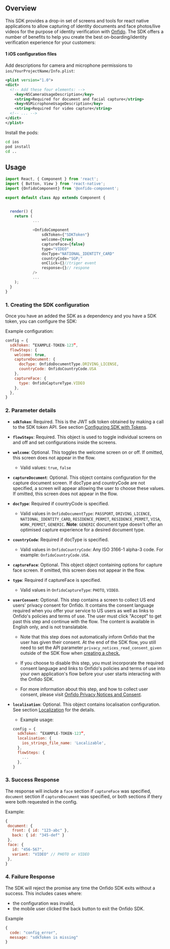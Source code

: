 ## Overview

This SDK provides a drop-in set of screens and tools for react native applications to allow capturing of identity documents and face photos/live videos for the purpose of identity verification with [Onfido](https://onfido.com/). The SDK offers a number of benefits to help you create the best on-boarding/identity verification experience for your customers:

#### 1 iOS configuration files

Add descriptions for camera and microphone permissions to `ios/YourProjectName/Info.plist`:

```xml
<plist version="1.0">
<dict>
  <!-- Add these four elements: -->
	<key>NSCameraUsageDescription</key>
	<string>Required for document and facial capture</string>
	<key>NSMicrophoneUsageDescription</key>
	<string>Required for video capture</string>
  <!-- ... -->
</dict>
</plist>
```

Install the pods:

```bash
cd ios
pod install
cd ..
```

## Usage

```javascript
import React, { Component } from 'react';
import { Button, View } from 'react-native';
import {OnfidoComponent} from '@onfido-component';

export default class App extends Component {


  render() {
    return (
			...

			<OnfidoComponent
				sdkToken={"SDKToken"}
				welcome={true}
				captureFace={false}
				type="VIDEO"
				docType="NATIONAL_IDENTITY_CARD"
				countryCode="SGP;"
				onClick={}//triger event
				response={}// respone
			/>
			...
    );
  }
}
```

### 1. Creating the SDK configuration

Once you have an added the SDK as a dependency and you have a SDK token, you can configure the SDK:

Example configuration:

```javascript
config = {
  sdkToken: “EXAMPLE-TOKEN-123”,
  flowSteps: {
    welcome: true,
    captureDocument: {
      docType: OnfidoDocumentType.DRIVING_LICENSE,
      countryCode: OnfidoCountryCode.USA
    },
    captureFace: {
      type: OnfidoCaptureType.VIDEO
    },
  },
}
```

### 2. Parameter details

- **`sdkToken`**: Required. This is the JWT sdk token obtained by making a call to the SDK token API. See section [Configuring SDK with Tokens](#3-configuring-sdk-with-tokens).
- **`flowSteps`**: Required. This object is used to toggle individual screens on and off and set configurations inside the screens.
- **`welcome`**: Optional. This toggles the welcome screen on or off. If omitted, this screen does not appear in the flow.
  - Valid values: `true`, `false`
- **`captureDocument`**: Optional. This object contains configuration for the capture document screen. If docType and countryCode are not specified, a screen will appear allowing the user to choose these values. If omitted, this screen does not appear in the flow.
- **`docType`**: Required if countryCode is specified.
  - Valid values in `OnfidoDocumentType`: `PASSPORT`, `DRIVING_LICENCE`, `NATIONAL_IDENTITY_CARD`, `RESIDENCE_PERMIT`, `RESIDENCE_PERMIT`, `VISA`, `WORK_PERMIT`, `GENERIC`.
    **Note**: `GENERIC` document type doesn't offer an optimised capture experience for a desired document type.
- **`countryCode`**: Required if docType is specified.
  - Valid values in `OnfidoCountryCode`: Any ISO 3166-1 alpha-3 code. For example: `OnfidoCountryCode.USA`.
- **`captureFace`**: Optional. This object object containing options for capture face screen. If omitted, this screen does not appear in the flow.
- **`type`**: Required if captureFace is specified.
  - Valid values in `OnfidoCaptureType`: `PHOTO`, `VIDEO`.
- **`userConsent`**: Optional. This step contains a screen to collect US end users' privacy consent for Onfido. It contains the consent language required when you offer your service to US users as well as links to Onfido's policies and terms of use. The user must click "Accept" to get past this step and continue with the flow. The content is available in English only, and is not translatable.

  - Note that this step does not automatically inform Onfido that the user has given their consent. At the end of the SDK flow, you still need to set the API parameter `privacy_notices_read_consent_given` outside of the SDK flow when [creating a check.](#creating-checks)

  - If you choose to disable this step, you must incorporate the required consent language and links to Onfido's policies and terms of use into your own application's flow before your user starts interacting with the Onfido SDK.

  - For more information about this step, and how to collect user consent, please visit [Onfido Privacy Notices and Consent](https://developers.onfido.com/guide/onfido-privacy-notices-and-consent).

- **`localisation`**: Optional. This object contains localisation configuration. See section [Localization](#localization) for the details.

  - Example usage:

  ```javascript
  config = {
    sdkToken: “EXAMPLE-TOKEN-123”,
    localisation: {
      ios_strings_file_name: 'Localizable',
    },
    flowSteps: {
      ...
    },
  }
  ```

### 3. Success Response

The response will include a `face` section if `captureFace` was specified, `document` section if `captureDocument` was specified, or both sections if thery were both requested in the config.

Example:

```javascript
{
 document: {
   front: { id: "123-abc" },
   back: { id: "345-def" }
 },
 face: {
   id: "456-567",
   variant: "VIDEO" // PHOTO or VIDEO
 },
}
```

### 4. Failure Response

The SDK will reject the promise any time the Onfido SDK exits without a success. This includes cases where:

- the configuration was invalid,
- the mobile user clicked the back button to exit the Onfido SDK.

Example

```javascript
{
  code: "config_error",
  message: "sdkToken is missing"
}
```
